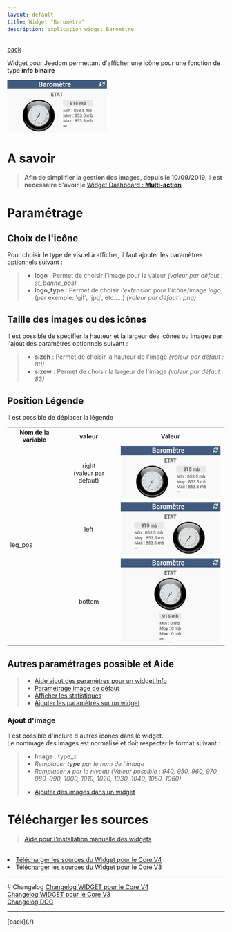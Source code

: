 ```yaml
---
layout: default
title: Widget "Baromètre"
description: explication widget Baromètre
---
```

[back](./)

Widget pour Jeedom permettant d'afficher une icône pour une fonction de type <b>info binaire</b>
<p><img src="../img/exemple/d/baro.png" alt="Resultat" /></p>

# A savoir
<blockquote>
<b>Afin de simplifier la gestion des images, depuis le 10/09/2019, il est nécessaire d'avoir le </b><a href="WIDGET_d_Multi_action_Defaut">Widget Dashboard : <b>Multi-action</b></a>
</blockquote>

# Paramétrage
## Choix de l'icône
Pour choisir le type de visuel à afficher, il faut ajouter les paramètres optionnels suivant :
<blockquote>
    <ul>
        <li><b>logo</b> : Permet de choisir l'image pour la valeur <i>(valeur par défaut : st_banne_pos)</i></li>
        <li><b>logo_type</b> : Permet de choisir <i>l'extension</i> pour l'icône/image <i>logo</i> (par exemple: 'gif', 'jpg', etc.....)<i> (valeur par défaut : png)</i></li>
    </ul>
</blockquote>

## Taille des images ou des icônes
Il est possible de spécifier la hauteur et la largeur des icônes ou images par l'ajout des paramètres optionnels suivant :
<blockquote>
    <ul>
        <li><b>sizeh</b> : Permet de choisir la hauteur de l'image <i>(valeur par défaut : 80)</i></li>
        <li><b>sizew</b> : Permet de choisir la largeur de l'image <i>(valeur par défaut : 83)</i></li>
    </ul>
</blockquote>

## Position Légende
Il est possible de déplacer la légende
<CENTER>
    <TABLE width="100%">
        <TR>
            <th scope="col" width="25%">Nom de la variable</th>
            <th scope="col" width="25%">valeur</th>
            <th scope="col" width="37%">Valeur</th>
        </TR>
        <TR>
            <TD width="25%" rowspan=3>leg_pos</TD>
            <TD width="25%" align="center">right<br/>(valeur par défaut)</TD>
            <TD width="50%" align="center"><img src="../img/exemple/d/baro.png" alt="Resultat - Droite" /></TD>
        </TR>
        <TR>
            <TD width="25%" align="center">left</TD>
            <TD width="50%" align="center"><img src="../img/exemple/d/baro_le.png" alt="Resultat - Gauche" /></TD>
        </TR>
        <TR>
            <TD width="25%" align="center">bottom</TD>
            <TD width="50%" align="center"><img src="../img/exemple/d/baro_l.png" alt="Resultat - Bas" /></TD>
        </TR>
    </TABLE>
</CENTER>

## Autres paramétrages possible et Aide
<blockquote>
    <ul>
        <li><a href="HELP_config_info.html">Aide ajout des paramètres pour un widget Info</a></li>
        <li><a href="HELP_CONFIG_html">Paramétrage image de défaut</a></li>
        <li><a href="HELP_CONFIG_STATS.html">Afficher les statistiques</a></li>
        <li><a href="HELP_CONFIG_PARA.html">Ajouter les paramètres sur un widget</a></li>
    </ul>
</blockquote>

### Ajout d'image
Il est possible d'inclure d'autres icônes dans le widget.<br/>
Le nommage des images est normalisé et doit respecter le format suivant :
<blockquote>
    <ul>
        <li><b>Image</b> : type_x</li>
        <li><i>Remplacer <b>type</b> par le nom de l'image</i></li>
        <li><i>Remplacer <b>x</b> par le niveau (Valeur possible : 940, 950, 960, 970, 980, 990, 1000, 1010, 1020, 1030, 1040, 1050, 1060)</i></li>
    </ul>
    <ul>
        <li><a href="HELP_ADD_IMG.html">Ajouter des images dans un widget</a></li>
    </ul>
</blockquote>


# Télécharger les sources
><a href="HELP_Install_Manu.html">Aide pour l'installation manuelle des widgets</a>
<br/>

<li><a href="https://github.com/JEALG/JEEDOM-Barometre/tree/masterv4">Télécharger les sources du Widget pour le Core V4</a></li>
<li><a href="https://github.com/JEALG/JEEDOM-Barometre/tree/master">Télécharger les sources du Widget pour le Core V3</a></li>

<hr />
# Changelog
<a href="https://github.com/JEALG/JEEDOM-Barometre/commits/masterv4">Changelog WIDGET pour le Core V4</a><br/>
<a href="https://github.com/JEALG/JEEDOM-Barometre/commits/master">Changelog WIDGET pour le Core V3</a><br/>
<a href="https://github.com/JEALG/JEEDOM-Widget_JAG-doc/commits/master">Changelog DOC</a>

<hr />
[back](./)